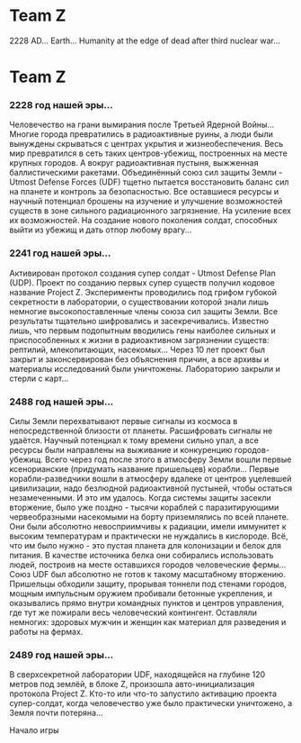 # Team Z

2228 AD… Earth… 
Humanity at the edge of dead after third nuclear war…


# Team Z

### 2228 год нашей эры...
Человечество на грани вымирания после Третьей Ядерной Войны...
Многие города превратились в радиоактивные руины, а люди были вынуждены скрываться с центрах укрытия и жизнеобеспечения. 
Весь мир превратился в сеть таких центров-убежищ, построенных на месте крупных городов. А вокруг радиоактивная пустыня, выжженная баллистическими ракетами.
Объединённый союз сил защиты Земли - Utmost Defense Forces (UDF) тщетно пытается восстановить баланс сил на планете и контроль за безопасностью. 
Все оставшиеся ресурсы и научный потенциал брошены на изучение и улучшение возможностей существ в зоне сильного радиационного загрязнение. 
На усиление всех их возможностей. На создание нового поколения солдат, способных выйти из убежищ и дать отпор любому врагу...

### 2241 год нашей эры...
Активирован протокол создания супер солдат - Utmost Defense Plan (UDP). Проект по созданию первых супер существ получил кодовое название Project Z.
Эксперименты проводились под грифом губокой секретности в лаборатории, о существовании которой знали лишь немногие высокопоставленные члены союза
сил защиты Земли. Все результаты тщательно шифровались и засекречивались. Известно лишь, что первым подопытным вводились гены наиболее сильных и приспособленных
к жизни в радиоактивном загрязнении существ: рептилий, млекопитающих, насекомых...
Через 10 лет проект был закрыт и законсервирован без объяснения причин, а все архивы и материалы исследований были уничтожены. Лабораторию закрыли и стерли с карт...

### 2488 год нашей эры...
Силы Земли перехватывают первые сигналы из космоса в непосредственной близости от планеты.
Расшифровать сигналы не удаётся. Научный потенциал к тому времени сильно упал, а все ресурсы были направлены на выживание и конкуренцию городов-убежищ.
Всего через год после этого в атмосферу Земли вошли первые ксенорианские (придумать название пришельцев) корабли...
Первые корабли-разведчики вошли в атмосферу вдалеке от центров уцелевшей цивилизации, надо безлюдной радиоактивной пустыней, чтобы остаться незамеченными.
И это им удалось. Когда системы защиты засекли вторжение, было уже поздно - тысячи кораблей с паразитирующими червеобразными насекомыми на борту приземлялись
по всей планете. Они были абсолютно невосприимчивы к радиации, имели иммунитет к высоким температурам и практически не нуждались в кислороде.
Всё, что им было нужно - это пустая планета для колонизации и белок для питания. В качестве источника белка они собирались использовать людей, 
построив на месте оставшихся городов человеческие фермы...
Союз UDF был абсолютно не готов к такому масштабному вторжению. Пришельцы обходили защиту, прорывая тоннели под стенами городов, 
мощным импульсным оружием пробивали бетонные укрепления, и оказывались прямо внутри командных пунктов и центров управления, 
где тут же пожирали весь человеческий контингент. Оставляли немногих: здоровых мужчин и женщин как материал для разведения и работы на фермах.

### 2489 год нашей эры...
В сверхсекретной лаборатории UDF, находящейся на глубине 120 метров под землёй, в блоке Z, произошла авто-инициализация протокола Project Z. 
Кто-то или что-то запустило активацию проекта супер-солдат, когда человечество уже было практически уничтожено, а Земля почти потеряна...

Начало игры